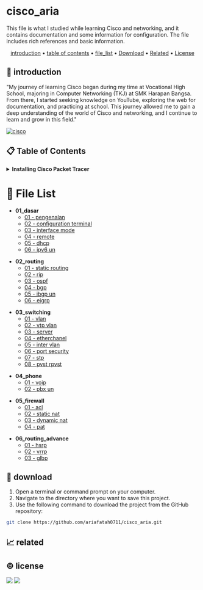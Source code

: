 # cisco_aria

This file is what I studied while learning Cisco and networking, and it contains documentation and some information for configuration. The file includes rich references and basic information.

<p align="center">
  <a href="#introduction">introduction</a> •
  <a href="#table-of-contents">table of contents</a> •
  <a href="#file-list">file_list</a> •
  <a href="#download">Download</a> •
  <a href="#related">Related</a> •
  <a href="#license">License</a>
</p>

<p id="introduction"></p>

## 🚀 introduction
"My journey of learning Cisco began during my time at Vocational High School, majoring in Computer Networking (TKJ) at SMK Harapan Bangsa. From there, I started seeking knowledge on YouTube, exploring the web for documentation, and practicing at school. This journey allowed me to gain a deep understanding of the world of Cisco and networking, and I continue to learn and grow in this field."

<p align="left"> <a href="#">
  <img alt="cisco" src="https://img.shields.io/badge/-Cisco-1BA0D7?style=flat-square&logo=cisco&logoColor=white" />
  </a>
</p>

<p id="table-of-contents"></p>

## 📋 Table of Contents
<details>
  <summary><b>Installing Cisco Packet Tracer</b></summary>

  <ol>
    <li>Go to the <a href="https://www.netacad.com/" target="_blank">Cisco Networking Academy</a> website, log in or create an account, and navigate to the Cisco Packet Tracer download page. Download the appropriate version for your operating system (Linux, Windows, or macOS).</li>
    <li>Double-click the downloaded installer file, follow the installation wizard, accept the license agreement, and specify the installation location. Click "Install" to begin the process.</li>
    <li>Launch Cisco Packet Tracer from your applications menu.</li>
  </ol>
</details>

<p id="file-list"></p>

# 📄 File List
<ul><li><b>01_dasar</b>
<ul>
   <li><a href='cisco_docs/01_dasar/01 - pengenalan.html'>01 - pengenalan</a></li>
   <li><a href='cisco_docs/01_dasar/02 - configuration terminal.html'>02 - configuration terminal</a></li>
   <li><a href='cisco_docs/01_dasar/03 - interface mode.html'>03 - interface mode</a></li>
   <li><a href='cisco_docs/01_dasar/04 - remote.html'>04 - remote</a></li>
   <li><a href='cisco_docs/01_dasar/05 - dhcp.html'>05 - dhcp</a></li>
   <li><a href='cisco_docs/01_dasar/06 - ipv6 un.html'>06 - ipv6 un</a></li>
</ul></li></ul>
<ul><li><b>02_routing</b>
<ul>
   <li><a href='cisco_docs/02_routing/01 - static routing.html'>01 - static routing</a></li>
   <li><a href='cisco_docs/02_routing/02 - rip.html'>02 - rip</a></li>
   <li><a href='cisco_docs/02_routing/03 - ospf.html'>03 - ospf</a></li>
   <li><a href='cisco_docs/02_routing/04 - bgp.html'>04 - bgp</a></li>
   <li><a href='cisco_docs/02_routing/05 - ibgp un.html'>05 - ibgp un</a></li>
   <li><a href='cisco_docs/02_routing/06 - eigrp.html'>06 - eigrp</a></li>
</ul></li></ul>
<ul><li><b>03_switching</b>
<ul>
   <li><a href='cisco_docs/03_switching/01 - vlan.html'>01 - vlan</a></li>
   <li><a href='cisco_docs/03_switching/02 - vtp vlan.html'>02 - vtp vlan</a></li>
   <li><a href='cisco_docs/03_switching/03 - server.html'>03 - server</a></li>
   <li><a href='cisco_docs/03_switching/04 - etherchanel.html'>04 - etherchanel</a></li>
   <li><a href='cisco_docs/03_switching/05 - inter vlan.html'>05 - inter vlan</a></li>
   <li><a href='cisco_docs/03_switching/06 - port security.html'>06 - port security</a></li>
   <li><a href='cisco_docs/03_switching/07 - stp.html'>07 - stp</a></li>
   <li><a href='cisco_docs/03_switching/08 - pvst rpvst.html'>08 - pvst rpvst</a></li>
</ul></li></ul>
<ul><li><b>04_phone</b>
<ul>
   <li><a href='cisco_docs/04_phone/01 - voip.html'>01 - voip</a></li>
   <li><a href='cisco_docs/04_phone/02 - pbx un.html'>02 - pbx un</a></li>
</ul></li></ul>
<ul><li><b>05_firewall</b>
<ul>
   <li><a href='cisco_docs/05_firewall/01 - acl.html'>01 - acl</a></li>
   <li><a href='cisco_docs/05_firewall/02 - static nat.html'>02 - static nat</a></li>
   <li><a href='cisco_docs/05_firewall/03 - dynamic nat.html'>03 - dynamic nat</a></li>
   <li><a href='cisco_docs/05_firewall/04 - pat.html'>04 - pat</a></li>
</ul></li></ul>
<ul><li><b>06_routing_advance</b>
<ul>
   <li><a href='cisco_docs/06_routing_advance/01 - hsrp.html'>01 - hsrp</a></li>
   <li><a href='cisco_docs/06_routing_advance/02 - vrrp.html'>02 - vrrp</a></li>
   <li><a href='cisco_docs/06_routing_advance/03 - glbp.html'>03 - glbp</a></li>
</ul></li></ul>
<p id="download"></p>

## 🔨 download

1. Open a terminal or command prompt on your computer.
2. Navigate to the directory where you want to save this project.
3. Use the following command to download the project from the GitHub repository:
```sh
git clone https://github.com/ariafatah0711/cisco_aria.git
```

<p id="related"></p>

## 📈 related

<p id="license"></p>

## ©️ license
<a href="https://github.com/ariafatah0711" alt="CREATED"><img src="https://img.shields.io/static/v1?style=for-the-badge&label=CREATED%20BY&message=ariafatah0711&color=000000"></a>
<a href="https://github.com/ariafatah0711/ariafatah0711/blob/main/LICENSE" alt="LICENSE"><img src="https://img.shields.io/static/v1?style=for-the-badge&label=LICENSE&message=MIT&color=000000"></a>
